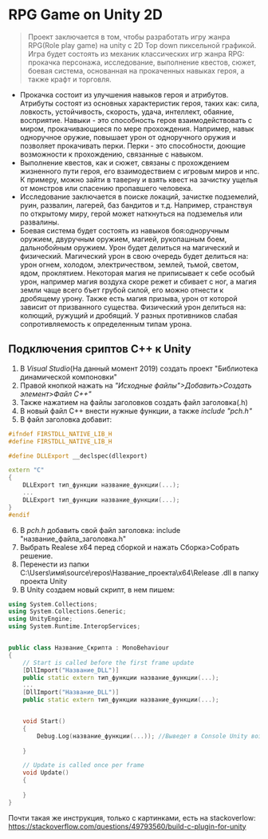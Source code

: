 # RPG Game on Unity 2D
>Проект заключается в том, чтобы разработать игру жанра RPG(Role play game) на unity с 2D Top down пиксельной графикой.
Игра будет состоять из механик классических игр жанра RPG: прокачка персонажа, исследование, выполнение квестов, сюжет, боевая система, основанная на прокаченных навыках героя, а также крафт и торговля.
* Прокачка состоит из улучшения навыков героя и атрибутов. Атрибуты состоят из основных характеристик героя, таких как: сила, ловкость, устойчивость, скорость, удача, интеллект, обаяние, восприятие. Навыки - это способность героя взаимодействовать с миром, прокачивающиеся по мере прохождения. Например, навык одноручное оружие, повышает урон от одноручного оружия и позволяет прокачивать перки. Перки - это способности, доющие возможности к прохождению, связанные с навыком.
* Выполнение квестов, как и сюжет, связаны с прохождением жизненного пути героя, его взаимодествием с игровым миров и нпс. К примеру, можно зайти в таверну и взять квест на зачистку ущелья от монстров или спасению пропавшего человека.
* Исследование заключается в поиске локаций, зачистке подземелий, руин, развалин, лагерей, баз бандитов и т.д. Например, странствуя по открытому миру, герой может наткнуться на подземелья или развалины.
* Боевая система будет состоять из навыков боя:одноручным оружием, двуручным оружием, магией, рукопашным боем, дальнобойным оружием. Урон будет делиться на магический и физический. Магический урон в свою очередь будет делиться на: урон огнем, холодом, электричеством, землей, тьмой, светом, ядом, проклятием. Некоторая магия не приписывает к себе особый урон, например магия воздуха скоре режет и сбивает с ног, а магия земли чаще всего бъет грубой силой, его можно отнести к дробящему урону. Также есть магия призыва, урон от которой зависит от призванного существа. Физический урон делиться на: колющий, ружущий и дробящий. У разных противников слабая сопротивляемость к определенным типам урона.


## Подключения сриптов C++ к Unity

1. В _Visual Studio_(На данный момент 2019) создать проект "Библиотека динамической компоновки"
2. Правой кнопкой нажать на _"Исходные файлы">Добавить>Создать элемент>Файл C++"_
3. Также нажатием на файлы заголовков создать файл заголовка(.h)
4. В новый файл C++ внести нужные функции, а также _include "pch.h"_
5. В файл заголовка добавит:
```C++
#ifndef FIRSTDLL_NATIVE_LIB_H
#define FIRSTDLL_NATIVE_LIB_H

#define DLLExport __declspec(dllexport)

extern "C"
{
    DLLExport тип_функции название_функции(...);
    ...
    DLLExport тип_функции название_функции(...);
}
#endif
```
6. В _pch.h_ добавить свой файл заголовка: include  "название_файла_заголовка.h"
7. Выбрать Realese x64 перед сборкой и нажать Сборка>Собрать решение.
8. Перенести из папки C:\Users\имя\source\repos\Название_проекта\x64\Release .dll в папку проекта Unity
9. В Unity создаем новый скрипт, в нем пишем:
```C++
using System.Collections;
using System.Collections.Generic;
using UnityEngine;
using System.Runtime.InteropServices;


public class Название_Скрипта : MonoBehaviour
{
    // Start is called before the first frame update
    [DllImport("Название_DLL")]
    public static extern тип_функции название_функции(...);
    ...
    [DllImport("Название_DLL")]
    public static extern тип_функции название_функции(...);


    void Start()
    {
        Debug.Log(название_функции(...)); //Выведет в Console Unity возвращаемое значение(Нужно для проверки работоспособности)
    
    }

    // Update is called once per frame
    void Update()
    {
       
    }
}
```

Почти такая же инструкция, только с картинками, есть на stackoverlow: https://stackoverflow.com/questions/49793560/build-c-plugin-for-unity
